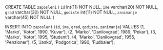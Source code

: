 CREATE TABLE `zaposleni` (
  `id` int(11) NOT NULL,
  `ime` varchar(20) NOT NULL,
  `grad` varchar(30) NOT NULL,
  `godiste` int(11) NOT NULL,
  `zanimanje` varchar(45) NOT NULL
)

INSERT INTO `zaposleni` (`id`, `ime`, `grad`, `godiste`, `zanimanje`) VALUES
(1, 'Marko', 'Kotor', 1990, 'Kuvar'),
(2, 'Marko', 'Danilovgrad', 1989, 'Pekar'),
(3, 'Marko', 'Kotor', 1995, 'Student'),
(4, 'Marko', 'Danilovgrad', 1955, 'Penzioner'),
(5, 'Janko', 'Podgorica', 1990, 'Fudbaler');
